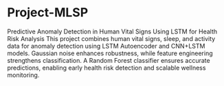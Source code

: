 # Project-MLSP
Predictive Anomaly Detection in Human Vital Signs Using LSTM
for Health Risk Analysis This project combines human vital signs, sleep, and activity data for anomaly detection using LSTM Autoencoder and CNN+LSTM models. Gaussian noise enhances robustness, while feature engineering strengthens classification. A Random Forest classifier ensures accurate predictions, enabling early health risk detection and scalable wellness monitoring.
